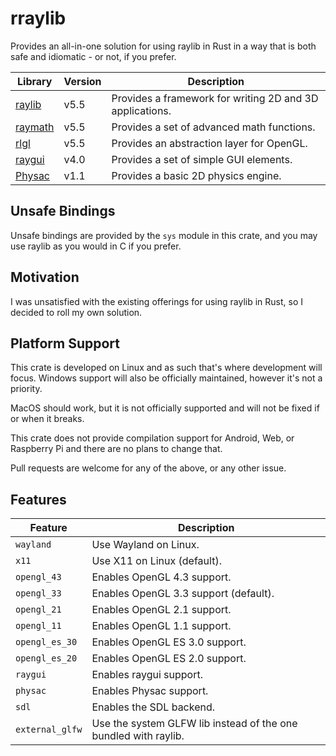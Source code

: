 # rraylib

Provides an all-in-one solution for using raylib in Rust in a way that is both safe and idiomatic - or not, if you prefer.

| Library                                                          | Version | Description                                              |
|------------------------------------------------------------------|---------|----------------------------------------------------------|
| [raylib](https://github.com/raysan5/raylib/releases/tag/5.5)     | v5.5    | Provides a framework for writing 2D and 3D applications. |
| [raymath](https://github.com/raysan5/raylib/releases/tag/5.5)    | v5.5    | Provides a set of advanced math functions.               |
| [rlgl](https://github.com/raysan5/raylib/releases/tag/5.5)       | v5.5    | Provides an abstraction layer for OpenGL.                |
| [raygui](https://github.com/raysan5/raygui/releases/tag/4.0)     | v4.0    | Provides a set of simple GUI elements.                   |
| [Physac](https://github.com/victorfisac/Physac/releases/tag/1.1) | v1.1    | Provides a basic 2D physics engine.                      |

## Unsafe Bindings

Unsafe bindings are provided by the `sys` module in this crate, and you may use raylib as you would in C if you prefer.

## Motivation

I was unsatisfied with the existing offerings for using raylib in Rust, so I decided to roll my own solution.

## Platform Support

This crate is developed on Linux and as such that's where development will focus. Windows support will also be officially maintained, however it's not a priority.

MacOS should work, but it is not officially supported and will not be fixed if or when it breaks.

This crate does not provide compilation support for Android, Web, or Raspberry Pi and there are no plans to change that.

Pull requests are welcome for any of the above, or any other issue.

## Features

| Feature         | Description                                                     |
|-----------------|-----------------------------------------------------------------|
| `wayland`       | Use Wayland on Linux.                                           |
| `x11`           | Use X11 on Linux (default).                                     |
| `opengl_43`     | Enables OpenGL 4.3 support.                                     |
| `opengl_33`     | Enables OpenGL 3.3 support (default).                           |
| `opengl_21`     | Enables OpenGL 2.1 support.                                     |
| `opengl_11`     | Enables OpenGL 1.1 support.                                     |
| `opengl_es_30`  | Enables OpenGL ES 3.0 support.                                  |
| `opengl_es_20`  | Enables OpenGL ES 2.0 support.                                  |
| `raygui`        | Enables raygui support.                                         |
| `physac`        | Enables Physac support.                                         |
| `sdl`           | Enables the SDL backend.                                        |
| `external_glfw` | Use the system GLFW lib instead of the one bundled with raylib. |
